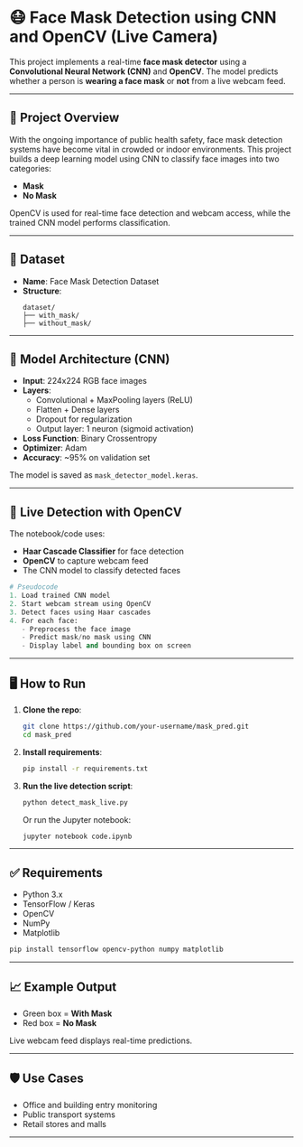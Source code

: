 # 😷 Face Mask Detection using CNN and OpenCV (Live Camera)

This project implements a real-time **face mask detector** using a **Convolutional Neural Network (CNN)** and **OpenCV**. The model predicts whether a person is **wearing a face mask** or **not** from a live webcam feed.

---

## 📌 Project Overview

With the ongoing importance of public health safety, face mask detection systems have become vital in crowded or indoor environments. This project builds a deep learning model using CNN to classify face images into two categories:

- **Mask**
- **No Mask**

OpenCV is used for real-time face detection and webcam access, while the trained CNN model performs classification.

---

## 🧾 Dataset

- **Name**: Face Mask Detection Dataset
- **Structure**:
  ```
  dataset/
  ├── with_mask/
  ├── without_mask/
  ```

---

## 🧠 Model Architecture (CNN)

- **Input**: 224x224 RGB face images
- **Layers**:
  - Convolutional + MaxPooling layers (ReLU)
  - Flatten + Dense layers
  - Dropout for regularization
  - Output layer: 1 neuron (sigmoid activation)
- **Loss Function**: Binary Crossentropy
- **Optimizer**: Adam
- **Accuracy**: ~95% on validation set

The model is saved as `mask_detector_model.keras`.

---

## 📸 Live Detection with OpenCV

The notebook/code uses:
- **Haar Cascade Classifier** for face detection
- **OpenCV** to capture webcam feed
- The CNN model to classify detected faces

```python
# Pseudocode
1. Load trained CNN model
2. Start webcam stream using OpenCV
3. Detect faces using Haar cascades
4. For each face:
   - Preprocess the face image
   - Predict mask/no mask using CNN
   - Display label and bounding box on screen
```

---

## 🖥️ How to Run

1. **Clone the repo**:
   ```bash
   git clone https://github.com/your-username/mask_pred.git
   cd mask_pred
   ```

2. **Install requirements**:
   ```bash
   pip install -r requirements.txt
   ```

3. **Run the live detection script**:
   ```bash
   python detect_mask_live.py
   ```

   Or run the Jupyter notebook:
   ```bash
   jupyter notebook code.ipynb
   ```

---

## ✅ Requirements

- Python 3.x
- TensorFlow / Keras
- OpenCV
- NumPy
- Matplotlib

```bash
pip install tensorflow opencv-python numpy matplotlib
```

---

## 📈 Example Output

- Green box = **With Mask**
- Red box = **No Mask**

Live webcam feed displays real-time predictions.

---

## 🛡️ Use Cases

- Office and building entry monitoring
- Public transport systems
- Retail stores and malls
---
